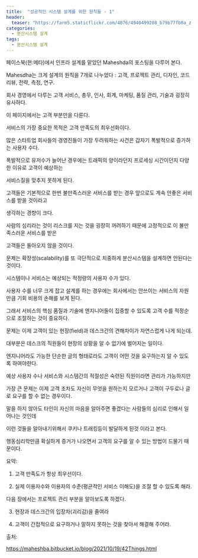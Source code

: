 ```yaml
---
title:  "성공적인 시스템 설계를 위한 원칙들 - 1"
header:
  teaser: "https://farm5.staticflickr.com/4076/4940499208_b79b77fb0a_z.jpg"
categories: 
  - 분산시스템 설계
tags:
  - 분산시스템 설계
---
```


  페이스북(현:메타)에서 인프라 설계를 맡았던 Maheshda의 포스팅을 다루어 본다.
  
  Mahesdha는 크게 설계의 원칙을 7개로 나누었다 : 고객, 프로젝트 관리, 디자인, 코드 리뷰, 전략, 측정, 연구.
  
  회사 경영에서 다루는 고객 서비스, 총무, 인사, 회계, 마케팅, 품질 관리, 기술과 굉장히 유사하다.
  
  이 페이지에서는 고객 부분만을 다룬다.
  
  서비스의 가장 중요한 목적은 고객 만족도의 최우선화이다.
  
  많은 스타트업 회사들의 경영진들이 가장 두려워하는 사건은 갑자기 폭발적으로 증가하는 사용자 수다.
  
  폭발적으로 유저수가 늘어난 경우에는 트래픽의 양이라던지 프로세싱 시간이던지 다양한 이유로 고객이 예상하는
  
  서비스질을 맞추지 못하게 된다.
  
  고객들은 기본적으로 한번 불만족스러운 서비스를 받는 경우 앞으로도 계속 안좋은 서비스를 받을 것이라고
  
  생각하는 경향이 크다.
  
  사람의 심리라는 것이 리스크를 지는 것을 굉장히 꺼려하기 때문에 고정적으로 이 불만족스러운 서비스를 받은
  
  고객들은 돌아오지 않을 것이다.
  
  문제는 확장성(scalability)를 또 극단적으로 치중하게 분산시스템을 설계하면 안된다는 것이다.
  
  시스템이나 서비스는 예상되는 적정량의 사용자 수가 있다.
  
  사용자 수를 너무 크게 잡고 설계를 하는 경우에는 회사에서는 안쓰이는 서비스의 자원만큼 기회 비용의 손해를 보게 된다.
  
  그래서 서비스의 핵심 품질과 기술에 엔지니어들이 집중할 수 있도록 고객 수를 적정순으로 조절하는 것이 중요하다.
  
  문제는 이제 고객이 있는 현장(field)과 데스크간의 견해차이가 자연스럽게 나게 되는데.
  
  대부분은 데스크의 직원들이 현장의 상황을 알 수 없기에 벌어지는 일이다.
  
  엔지니어라도 가능한 단순한 글의 형태로라도 고객이 어떤 것을 요구하는지 알 수 있도록 하여야한다.
  
  예상 사용자 수나 서비스와 시스템간의 적절성은 숙련된 직원이라면 관리가 가능하지만
  
  가장 큰 문제는 이제 고객 조차도 자신이 무엇을 원하는지 모르거나 고객이 구두로나 글로 요구를 할 수 없는 경우이다.
  
  말을 하지 않아도 타인이 자신의 마음을 알아주면 좋겠다는 사람들의 심리로 인해서 일어나는 것인데
  
  이런 것들을 알아내기위해서 쿠키나 트래킹등이 발달하게 된것 이라고 본다.
  
  행동심리학만큼 확실하게 증거가 나오면서 고객의 요구를 알 수 있는 방법이 드물기 때문이다.
  
  요약:
  
  1. 고객 만족도가 항상 최우선이다.
  
  2. 실제 이용자수와 이용자의 수준(평균적인 서비스 이해도)을 조절 할 수 있도록 해라.
  
  다음 장에서는 프로젝트 관리 부분을 알아보도록 하겠다.
  
  3. 현장과 데스크간의 입장차(괴리감)을 줄여라

  4. 고객이 간접적으로 요구하거나 말하지 못하는 것을 찾아서 해결해 주어라.
 
 
출처: 

https://maheshba.bitbucket.io/blog/2021/10/19/42Things.html
